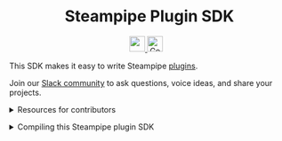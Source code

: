 <p align="center">
    <h1 align="center">Steampipe Plugin SDK</h1>
</p>

<p align="center">
  <a aria-label="Steampipe logo" href="https://steampipe.io">
    <img src="https://steampipe.io/images/steampipe_logo_wordmark_padding.svg" height="28">
  </a>
  <a href="https://godoc.org/github.com/turbot/steampipe-plugin-sdk/plugin"><img src="https://img.shields.io/badge/go-documentation-blue.svg?style=flat-square" alt="Godoc" height=28></a>
  &nbsp;
  <a aria-label="License" href="LICENSE">
    <img alt="" src="https://img.shields.io/static/v1?label=license&message=Apache 2.0&style=for-the-badge&labelColor=777777&color=F3F1F0">
  </a>
</p>

This SDK makes it easy to write Steampipe [plugins](https://hub.steampipe.io/plugins).

Join our [Slack community](https://steampipe.io/community/join) to ask questions, voice ideas, and share your projects. 

<details>
<summary>Resources for contributors</summary>

- [Overview](https://steampipe.io/docs/develop/overview)
- [Writing your first table](https://steampipe.io/docs/develop/writing-your-first-table)
- [Writing plugins](https://steampipe.io/docs/develop/writing-plugins)
- [Coding standards](https://steampipe.io/docs/develop/coding-standards)
- [Table and column standards](https://steampipe.io/docs/develop/standards)
- [Table documentation standards](https://steampipe.io/docs/develop/table-docs-standards)
- [Plugin release checklist](https://steampipe.io/docs/develop/plugin-release-checklist)
</details>

<p>

<details>
<summary>Compiling this Steampipe plugin SDK</summary>
To compile the SDK repo, you must install protoc.
<pre>
brew install protoc
brew install protoc-gen-go-grpc
</pre>
</details>

